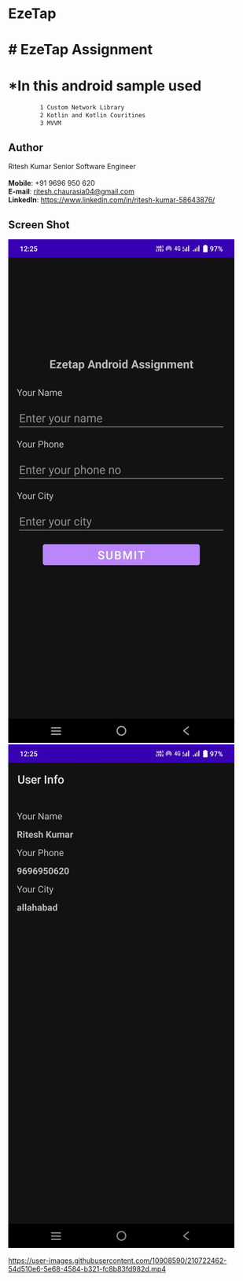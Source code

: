# EzeTap 

# # EzeTap Assignment
  # *In this android sample used
             1 Custom Network Library
             2 Kotlin and Kotlin Couritines
             3 MVVM
   
  ## Author
  
  Ritesh Kumar 
  Senior Software Engineer  
  <br>
  **Mobile**: +91 9696 950 620  
  **E-mail**: ritesh.chaurasia04@gmail.com  
  **LinkedIn**: https://www.linkedin.com/in/ritesh-kumar-58643876/

   ## Screen Shot
  ![Alt text](https://github.com/RiteshKk/EzeTap/blob/master/WhatsApp%20Image%202023-01-05%20at%2012.25.56%20PM%20(1).jpeg?raw=true "Home Screen")
  ![Alt text](https://github.com/RiteshKk/EzeTap/blob/master/WhatsApp%20Image%202023-01-05%20at%2012.25.56%20PM.jpeg?raw=true "User Info Screen")
 
 

https://user-images.githubusercontent.com/10908590/210722462-54d510e6-5e68-4584-b321-fc8b83fd982d.mp4



